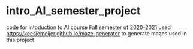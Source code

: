 # intro_AI_semester_project
code for intoduction to AI course Fall semester of 2020-2021
used https://keesiemeijer.github.io/maze-generator
to generate mazes used in this project
